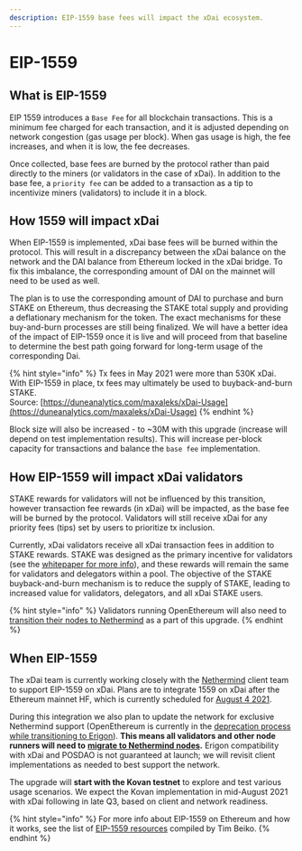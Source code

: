 ```yaml
---
description: EIP-1559 base fees will impact the xDai ecosystem.
---
```


# EIP-1559

## What is EIP-1559

EIP 1559 introduces a `Base Fee` for all blockchain transactions. This is a minimum fee charged for each transaction, and it is adjusted depending on network congestion \(gas usage per block\). When gas usage is high, the fee increases, and when it is low, the fee decreases. 

Once collected, base fees are burned by the protocol rather than paid directly to the miners \(or validators in the case of xDai\). In addition to the base fee, a `priority fee` can be added to a transaction as a tip to incentivize miners \(validators\) to include it in a block.

## How 1559 will impact xDai

When EIP-1559 is implemented, xDai base fees will be burned within the protocol. This will result in a discrepancy between the xDai balance on the network and the DAI balance from Ethereum locked in the xDai bridge. To fix this imbalance, the corresponding amount of DAI on the mainnet will need to be used as well.

The plan is to use the corresponding amount of DAI to purchase and burn STAKE on Ethereum, thus decreasing the STAKE total supply and providing a deflationary mechanism for the token. The exact mechanisms for these buy-and-burn processes are still being finalized. We will have a better idea of the impact of EIP-1559 once it is live and will proceed from that baseline to determine the best path going forward for long-term usage of the corresponding Dai.

{% hint style="info" %}
Tx fees in May 2021 were more than 530K xDai. With EIP-1559 in place, tx fees may ultimately be used to buyback-and-burn STAKE.  
Source: [https://duneanalytics.com/maxaleks/xDai-Usage](https://duneanalytics.com/maxaleks/xDai-Usage)
{% endhint %}

Block size will also be increased - to ~30M with this upgrade \(increase will depend on test implementation results\). This will increase per-block capacity for transactions and balance the `base fee` implementation.

## How EIP-1559 will impact xDai validators 

STAKE rewards for validators will not be influenced by this transition, however transaction fee rewards \(in xDai\) will be impacted, as the base fee will be burned by the protocol. Validators will still receive xDai for any priority fees \(tips\) set by users to prioritize tx inclusion. ‌

Currently, xDai validators receive all xDai transaction fees in addition to STAKE rewards. STAKE was designed as the primary incentive for validators \(see the [whitepaper for more info](https://docs.google.com/document/d/1ifaMGDFUZfAJyjXA-kTwuwhmTv1-xHwIajzEGjFt-7c/edit#)\), and these rewards will remain the same for validators and delegators within a pool. The objective of the STAKE buyback-and-burn mechanism is to reduce the supply of STAKE, leading to increased value for validators, delegators, and all xDai STAKE users.

{% hint style="info" %}
Validators running OpenEthereum will also need to [transition their nodes to Nethermind](../../for-validators/new-validator-process-flow/nethermind-node-setup.md) as a part of this upgrade.
{% endhint %}

## When EIP-1559

The xDai team is currently working closely with the [Nethermind](https://nethermind.io/) client team to support EIP-1559 on xDai. Plans are to integrate 1559 on xDai after the Ethereum mainnet HF, which is currently scheduled for [August 4 2021](https://docs.google.com/spreadsheets/d/1Y3yyTqeqRO1O2UFVkNkHK_V5oRulZd6y-JJbSnKYrb4/edit#gid=0).  

During this integration we also plan to update the network for exclusive Nethermind support \(OpenEthereum is currently in the [deprecation process while transitioning to Erigon](https://medium.com/openethereum/gnosis-joins-erigon-formerly-turbo-geth-to-release-next-gen-ethereum-client-c6708dd06dd)\). **This means all validators and other node runners will need to** [**migrate to Nethermind nodes**](../../for-validators/new-validator-process-flow/nethermind-node-setup.md)**.** Erigon compatibility with xDai and POSDAO is not guaranteed at launch; we will revisit client implementations as needed to best support the network.

‌The upgrade will **start with the Kovan testnet** to explore and test various usage scenarios. We expect the Kovan implementation in mid-August 2021 with xDai following in late Q3, based on client and network readiness. 

{% hint style="info" %}
For more info about EIP-1559 on Ethereum and how it works, see the list of [EIP-1559 resources](https://hackmd.io/@timbeiko/1559-resources) compiled by Tim Beiko.
{% endhint %}

